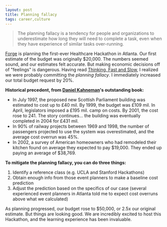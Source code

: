 ```yaml
---
layout: post
title: Planning fallacy
tags: career,culture
---
```


>The planning fallacy is a tendency for people and organizations to underestimate how long they will need to complete a task, even when they have experience of similar tasks over-running.

[Forge](http://www.forgeatl.com) is planning the first-ever Healthcare Hackathon in Atlanta. Our first estimate of the budget was originally $20,000. The numbers seemed sound, and our estimates felt accurate. But making economic decisions off of "feelings" is dangerous. Having read [Thinking, Fast and Slow](http://www.amazon.com/Thinking-Fast-Slow-Daniel-Kahneman/dp/0374533555/ref=sr_1_1?ie=UTF8&qid=1402674266&sr=8-1&keywords=thinking+fast+and+slow), I realized we were probably committing the *planning fallacy*. I immediately increased our total budget request by 20%.

**Historical precedent, from [Daniel Kahneman](https://en.wikipedia.org/wiki/Daniel_Kahneman)'s outstanding book:**

* In July 1997, the proposed new Scottish Parliament building was estimated to cost up to £40 mil. By 1999, the budget was £109 mil. In April, legislators imposed a £195 mil. camp on costs. By 2001, the cost rose to 241. The story continues... the building was eventually completed in 2004 for £431 mil.
* In 90% of railway projects between 1969 and 1998, the number of passengers projected to use the system was overestimated, and the average cost overrun was 45%.
* In 2002, a survey of American homeowners who had remodeled their kitchen found on average they expected to pay $19,000. They ended up paying an average of $38,769.

**To mitigate the planning fallacy, you can do three things:**

1. Identify a reference class (e.g. UCLA and Stanford Hackathons)
2. Obtain enough info from those event planners to make a baseline cost prediction
3. Adjust the prediction based on the specifics of our case (several experienced event planners in Atlanta told me to expect cost overruns above what we calculated)

As planning progressed, our budget rose to $50,000, or 2.5x our original estimate. But things are looking good. We are incredibly excited to host this Hackathon, and the learning experience has been invaluable.
